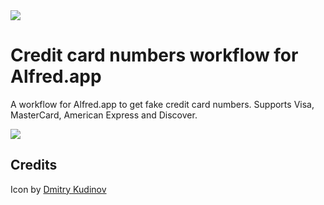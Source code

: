 <img src="http://rawgit.com/caiogondim/alfred-credit-card-numbers/master/logo.svg">

# Credit card numbers workflow for Alfred.app

A workflow for Alfred.app to get fake credit card numbers.
Supports Visa, MasterCard, American Express and Discover.

<img src="http://rawgit.com/caiogondim/alfred-credit-card-numbers/master/preview.png">


## Credits

Icon by [Dmitry Kudinov](http://thenounproject.com/term/credit-card/103824/)

